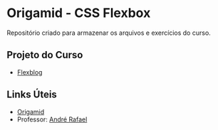 # Origamid - CSS Flexbox

Repositório criado para armazenar os arquivos e exercícios do curso.

## Projeto do Curso

* [Flexblog](https://glaubercsouza.github.io/origamid-css-flexbox/)

## Links Úteis

* [Origamid](https://www.origamid.com/)
* Professor: [André Rafael](https://github.com/origamid)

